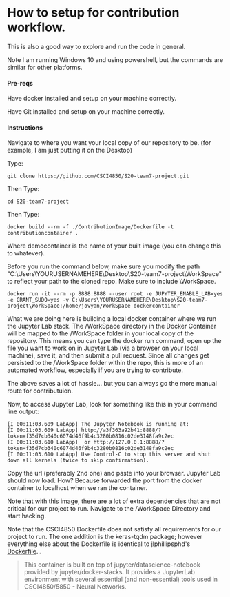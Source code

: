 # How to setup for contribution workflow.
This is also a good way to explore and run the code in general.

Note I am running Windows 10 and using powershell, but the commands are similar for other platforms.

#### Pre-reqs
Have docker installed and setup on your machine correctly. 

Have Git installed and setup on your machine correctly.

#### Instructions
Navigate to where you want your local copy of our repository to be. (for example, I am just putting it on the Desktop)

Type:
```
git clone https://github.com/CSCI4850/S20-team7-project.git
```
Then Type:
```
cd S20-team7-project
```
Then Type:
```
docker build --rm -f ./ContributionImage/Dockerfile -t contributioncontainer .
```
Where democontainer is the name of your built image (you can change this to whatever).

Before you run the command below, make sure you modify the path "C:\Users\YOURUSERNAMEHERE\Desktop\S20-team7-project\WorkSpace" to reflect your path to the cloned repo. Make sure to include \WorkSpace.

```
docker run -it --rm -p 8888:8888 --user root -e JUPYTER_ENABLE_LAB=yes -e GRANT_SUDO=yes -v C:\Users\YOURUSERNAMEHERE\Desktop\S20-team7-project\WorkSpace:/home/jovyan/WorkSpace dockercontainer
```

What we are doing here is building a local docker container where we run the Jupyter Lab stack. The /WorkSpace directory in the Docker Container will be mapped to the /WorkSpace folder in your local copy of the repository. This means you can type the docker run command, open up the file you want to work on in Jupyter Lab (via a browser on your local machine), save it, and then submit a pull request. Since all changes get persisted to the /WorkSpace folder within the repo, this is more of an automated workflow, especially if you are trying to contribute.

The above saves a lot of hassle... but you can always go the more manual route for contributuion.

Now, to access Jupyter Lab, look for something like this in your command line output:
```
[I 00:11:03.609 LabApp] The Jupyter Notebook is running at:
[I 00:11:03.609 LabApp] http://a3f363a92b41:8888/?token=f35d7cb340c6074d46f9b4c3280b0816c02de3148fa9c2ec
[I 00:11:03.610 LabApp]  or http://127.0.0.1:8888/?token=f35d7cb340c6074d46f9b4c3280b0816c02de3148fa9c2ec
[I 00:11:03.610 LabApp] Use Control-C to stop this server and shut down all kernels (twice to skip confirmation).
```

Copy the url (preferably 2nd one) and paste into your browser. Jupyter Lab should now load. How? Because forwarded the port from the docker container to localhost when we ran the container. 

Note that with this image, there are a lot of extra dependencies that are not critical for our project to run. Navigate to the /WorkSpace Directory and start hacking.

Note that the CSCI4850 Dockerfile does not satisfy all requirements for our project to run. The one addition is the keras-tqdm package; however everything else about the Dockerfile is identical to jlphillipsphd's [Dockerfile](https://github.com/jlphillipsphd/CSCI4850)...

> This container is built on top of jupyter/datascience-notebook provided by jupyter/docker-stacks. It provides a JupyterLab environment with several essential (and non-essential) tools used in CSCI4850/5850 - Neural Networks.
